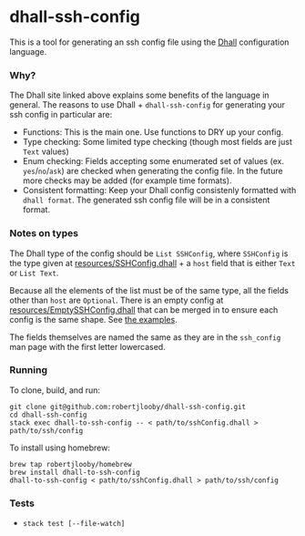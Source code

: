 # dhall-ssh-config

This is a tool for generating an ssh config file using the [Dhall](https://dhall-lang.org/) configuration language.

### Why?

The Dhall site linked above explains some benefits of the language in general. The reasons to use Dhall + `dhall-ssh-config` for generating your ssh config in particular are:

* Functions: This is the main one. Use functions to DRY up your config.
* Type checking: Some limited type checking (though most fields are just `Text` values)
* Enum checking: Fields accepting some enumerated set of values (ex. `yes`/`no`/`ask`) are checked when generating the config file. In the future more checks may be added (for example time formats).
* Consistent formatting: Keep your Dhall config consistenly formatted with `dhall format`. The generated ssh config file will be in a consistent format.

### Notes on types

The Dhall type of the config should be `List SSHConfig`, where `SSHConfig` is the type given at [resources/SSHConfig.dhall](./resources/SSHConfig.dhall) + a `host` field that is either `Text` or `List Text`.

Because all the elements of the list must be of the same type, all the fields other than `host` are `Optional`. There is an empty config at [resources/EmptySSHConfig.dhall](./resources/EmptySSHConfig.dhall) that can be merged in to ensure each config is the same shape. See [the examples](./examples).

The fields themselves are named the same as they are in the `ssh_config` man page with the first letter lowercased.

### Running

To clone, build, and run:

    git clone git@github.com:robertjlooby/dhall-ssh-config.git
    cd dhall-ssh-config
    stack exec dhall-to-ssh-config -- < path/to/sshConfig.dhall > path/to/ssh/config

To install using homebrew:

    brew tap robertjlooby/homebrew
    brew install dhall-to-ssh-config
    dhall-to-ssh-config < path/to/sshConfig.dhall > path/to/ssh/config

### Tests

* `stack test [--file-watch]`
